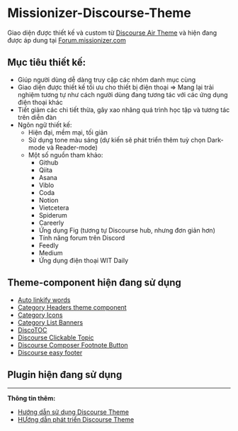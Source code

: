 # Missionizer-Discourse-Theme
Giao diện được thiết kế và custom từ [Discourse Air Theme](https://meta.discourse.org/t/discourse-air-theme/197703) và hiện đang được áp dung tại [Forum.missionizer.com](https://missionizer.agentc.asia/) 
## Mục tiêu thiết kế:
* Giúp người dùng dễ dàng truy cập các nhóm danh mục cùng
* Giao diện được thiết kế tối ưu cho thiết bị điện thoại => Mang lại trải nghiệm tương tự như cách người dùng đang tương tác với các ứng dụng điện thoại khác
* Tiết giảm các chi tiết thừa, gây xao nhãng quá trình học tập và tương tác trên diễn đàn
* Ngôn ngữ thiết kế:
    * Hiện đại, mềm mại, tối giản
    * Sử dụng tone màu sáng (dự kiến sẽ phát triển thêm tuỳ chọn Dark-mode và Reader-mode)
    * Một số nguồn tham khảo:
        * Github
        * Qiita
        * Asana
        * Viblo
        * Coda
        * Notion
        * Vietcetera
        * Spiderum
        * Careerly
        * Ứng dụng Fig (tương tự Discourse hub, nhưng đơn giản hơn)
        * Tính năng forum trên Discord
        * Feedly
        * Medium
        * Ứng dụng điện thoại WIT Daily
## Theme-component hiện đang sử dụng
* [Auto linkify words][def]
* [Category Headers theme component][def2]
* [Category Icons][def3]
* [Category List Banners][def4]
* [DiscoTOC](https://meta.discourse.org/t/discotoc-automatic-table-of-contents/111143)
* [Discourse Clickable Topic](https://meta.discourse.org/t/clickable-topic/183339)
* [Discourse Composer Footnote Button](https://meta.discourse.org/t/composer-footnote-button/243487)
* [Discourse easy footer](https://meta.discourse.org/t/easy-responsive-footer/95818)
## Plugin hiện đang sử dụng
---
**Thông tin thêm:**
* [Hướng dẫn sử dụng Discourse Theme][def5]
* [HƯớng dẫn phát triển Discourse Theme][def6]

[def]: https://meta.discourse.org/t/linkify-words-in-post-theme-component/82193
[def2]: https://meta.discourse.org/t/discourse-category-headers-theme-component/148682
[def3]: https://meta.discourse.org/t/category-icons/104683
[def4]: https://meta.discourse.org/t/category-list-with-banners/201280
[def5]: https://meta.discourse.org/t/beginners-guide-to-using-discourse-themes/91966
[def6]: https://meta.discourse.org/t/beginners-guide-to-developing-discourse-themes/93648
